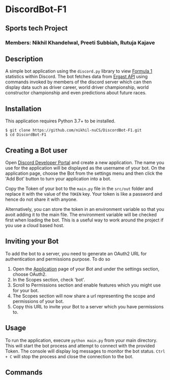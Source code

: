 # DiscordBot-F1

## Sports tech Project

### Members: Nikhil Khandelwal, Preeti Subbiah, Rutuja Kajave

## Description

A simple bot application using the `discord.py` library to view [Formula 1](https://www.formula1.com/) statistics within Discord. The bot fetches data from [Ergast API](http://ergast.com/mrd/) using commands invoked by members of the discord server which can then display data such as driver career, world driver championship, world constructor championship and even predictions about future races.

## Installation

This application requires Python 3.7+ to be installed.

`$ git clone https://github.com/nikhil-nuCS/DiscordBot-F1.git` <br/>
`$ cd DiscordBot-F1`

## Creating a Bot user

Open [Discord Developer Portal](https://discord.com/developers/applications/) and create a new application. The name you use for the application will be displayed as the username of your bot. On the application page, choose the Bot from the settings menu and then click the 'Add Bot' button to turn your application into a bot.

Copy the Token of your bot to the `main.py` file in the `src/out` folder and replace it with the value of the `TOKEN` key. Your token is like a password and hence do not share it with anyone.

Alternatively, you can store the token in an environment variable so that you avoit adding it to the main file. The environment variable will be checked first when loading the bot. This is a useful way to work around the project if you use a cloud based host.

## Inviting your Bot

To add the bot to a server, you need to generate an OAuth2 URL for authentication and permissions purpose. To do so

1. Open the [Application](https://discord.com/developers/applications/) page of your Bot and under the settings section, choose OAuth2.
2. In the Scopes section, check 'bot'.
3. Scroll to Permissions section and enable features which you might use for your bot.
4. The Scopes section will now share a url representing the scope and permissions of your bot.
5. Copy this URL to invite your Bot to a server which you have permissions to.

## Usage

To run the application, execure `python main.py` from your main directory. This will start the bot process and attempt to connect with the provided Token. The console will display log messages to monitor the bot status. `Ctrl + C` will stop the process and close the connection to the bot.

## Commands
